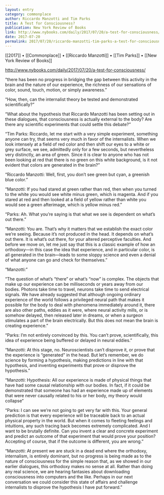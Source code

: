 ```yaml
---
layout: entry
category: commonplace
author: Riccardo Manzotti and Tim Parks
title: A Test for Consciousness?
publication: New York Review of Books
link: http://www.nybooks.com/daily/2017/07/20/a-test-for-consciousness/
date: 2017-07-20
permalink: 2017/07/20/riccardo-manzotti-tim-parks-a-test-for-consciousness
---
```


[[2017]] • [[Commonplace]] • [[Riccardo Manzotti]] • [[Tim Parks]] • [[New York Review of Books]] 

http://www.nybooks.com/daily/2017/07/20/a-test-for-consciousness/

“there has been no progress in bridging the gap between this activity in the brain and the nature of our experience, the richness of our sensations of color, sound, touch, motion, or simply awareness.”

“How, then, can the internalist theory be tested and demonstrated scientifically?”

“What about the hypothesis that Riccardo Manzotti has been setting out in these dialogues, that consciousness is actually external to the body? Are there any scientific experiments that could settle this debate?”

“Tim Parks: Riccardo, let me start with a very simple experiment, something anyone can try, that seems very much in favor of the internalists. When we look intensely at a field of red color and then shift our eyes to a white or grey surface, we see, admittedly only for a few seconds, but nevertheless very distinctly, an area of green. Since it is clear to anyone who has not been looking at red that there is no green on this white background, is it not evident that colors are generated in the brain?”

“Riccardo Manzotti: Well, first, you don’t see green but cyan, a greenish blue color.”

“Manzotti: If you had stared at green rather than red, then when you turned to the white you would see white minus green, which is magenta. And if you stared at red and then looked at a field of yellow rather than white you would see a green afterimage, which is yellow minus red.”

“Parks: Ah. What you’re saying is that what we see is dependent on what’s out there.”

“Manzotti: You are. That’s why it matters that we establish the exact color we’re seeing. Because it’s not produced in the head. It depends on what’s out there. It is what’s out there, for your altered perceptive faculties. And before we move on, let me just say that this is a classic example of how an orthodoxy—in this case the idea that experience, and in particular color, is all generated in the brain—leads to some sloppy science and even a denial of what anyone can go and check for themselves.”

“Manzotti:”

“The question of what’s “there” or what’s “now” is complex. The objects that make up our experience can be milliseconds or years away from our bodies. Photons take time to travel, neurons take time to send electrical signals. We have already suggested that although ongoing ordinary experience of the world follows a privileged neural path that makes it possible for the body to deal with phenomena immediately around it, there are also other paths, eddies as it were, where neural activity mills, or is somehow delayed, then released later in dreams, or when a surgeon stimulates a part of the brain electrically. But this does not mean the brain is creating experience.”

“Parks: I’m not entirely convinced by this. You can’t prove, scientifically, this idea of experience being buffered or delayed in neural eddies.”

“Manzotti: At this stage, no. Neuroscientists can’t disprove it, or prove that the experience is “generated” in the head. But let’s remember, we do science by forming a hypothesis, making predictions in line with that hypothesis, and inventing experiments that prove or disprove the hypothesis.”

“Manzotti: Hypothesis: All our experience is made of physical things that have had some causal relationship with our bodies. In fact, if it could be demonstrated that someone has had an experience made up of elements that were never causally related to his or her body, my theory would collapse”

“Parks: I can see we’re not going to get very far with this. Your general prediction is that every experience will be traceable back to an actual physical property in the world. But when it comes to fleeting feelings and intuitions, any such tracing back becomes extremely complicated. And I want to be brutally definite. Can you invent a clear and concrete experiment and predict an outcome of that experiment that would prove your position? Accepting of course, that if the outcome is different, you are wrong.”

“Manzotti: At present we are stuck in a dead end where the orthodoxy, internalism, is entirely dominant, but no progress is being made as to the nature of consciousness for the simple reason that, as we showed in our earlier dialogues, this orthodoxy makes no sense at all. Rather than doing any real science, we are hearing fantasies about downloading consciousness into computers and the like. Perhaps in our next conversation we could consider this state of affairs and challenge internalists to disprove the hypothesis I have put forward.”

